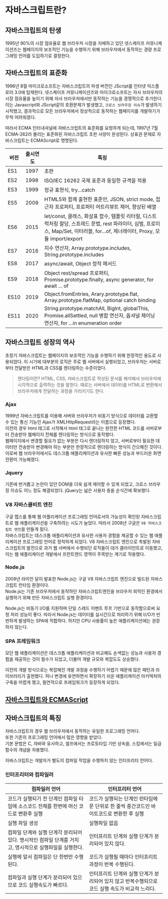 # 자바스크립트란?

## 자바스크립트의 탄생
1995년 90%의 시장 점유율로 웹 브라우저 시장을 지배하고 있던 넷스케이프 커뮤니케이션즈는 웹페이지의 보조적인 기능을 수행하기 위해 브라우저에서 동작하는 경량 프로그래밍 언어를 도입하기로 결정한다. 

## 자바스크립트의 표준화
1996년 8월 마이크로소프트는 자바스크립트의 파생 버전인 JScript를 인터넷 익스플로러 3.0에 탑재한다. 넷스케이프 커뮤니케이션즈와 마이크로소프트는 자사 브라우저의 시장 점유율을 높이기 위해 자사 브라우저에서만 동작하는 기능을 경쟁적으로 추가한다.이는 Javascript와 JScript같의 호환문제가 발생했고,  `크로스 브라우징 이슈`가 발생하기 시작했고, 결과적으로 모든 브라우저에서 정상적으로 동작하는 웹페이지를 개발하기가 무척 어려워졌다.<br>

따라서 ECMA 인터내셔널에 자바스크립트의 표준화를 요청하게 되는데, 1997년 7월 ECMA-262라 불리는 표준화된 자바스크립트 초판 사양이 완성된다. 상표권 문제로 자바스크립트는  ECMAScript로 명명된다. 


|버전|출시연도|특징|
|-|----|---------------------------|
|ES1| 1997 |초판|
|ES2| 1998 |ISO/IEC 16262 국제 표준과 동일한 규격을 적용|
|ES3| 1999 |정규 표현식, try...catch|
|ES5| 2009 |HTML5와 함께 출현한 표준안, JSON, strict mode, 접근자 프로퍼티, 프로퍼티 어트리뷰트 제어, 향상된 배열|
|ES6| 2015 |let/const, 클래스, 화살표 함수, 템플릿 리터럴, 디스트럭처링 할당, 스프레드 문법, rest 파라미터, 심벌, 프로미스, Map/Set, 이터러블, for...of, 제너레이터, Proxy, 모듈 import/export|
|ES7| 2016 |지수 연산자, Array.prototype.includes, String.prototype.includes|
|ES8| 2017 |async/await, Object 정적 메서드|
|ES9| 2018| Object rest/spread 프로퍼티, Promise.prototype.finally, async generator, for await ... of|
|ES10| 2019 |Object.fromEntries, Arary.prototype.flat, Array.prototype.flatMap, optional catch binding|
|ES11|2020| String.prototype.matchAll, BigInt, globalThis, Promise.allSettled, null 병합 연산자, 옵셔널 체이닝 연산자, for ...in enumeration order|


## 자바스크립트 성장의 역사
초창기 자바스크립트는 웹페이지의 보조적인 기능을 수행하기 위해 한정적인 용도로 사용되었다. 이 시기에 대부분의 로직은 주로 웹 서버에서 실행되었고, 브라우저는 서버로부터 전달받은 HTML과 CSS를 렌더링하는 수준이었다.

> 렌더링이란? HTML, CSS, 자바스크립트로 작성된 문서를 해석해서 브라우저에 시각적으로 출력하는 것을 말한다. 때로는 서버에서 데이터를 HTML로 변환해서 브라우저에게 전달하는 과정을 가리키기도 한다.


### Ajax
1999년 자바스크립트를 이용해 서버와 브라우저가 비동기 방식으로 데이터를 교환할 수 있는 통신 기능인 Ajax가 XMLHttpRequest라는 이름으로 등장했다.<br>
이전의 경우 html 태그로 시작해서 html 태그로 끝나는 완전한 HTML 코드를 서버로부터 전송받아 웹페이지 전체를 렌더링하는 방식으로 동작했다.<br>
웹페이지에서 변경할 필요가 없는 부분은 다시 렌더링하지 않고, 서버로부터 필요한 데이터만 전송받아 변경해야 하는 부분만 한정적으로 렌더링하는 방식이 간으해진 것이다. 이로써 웹 브라우저에서도 데스크톱 애플리케이션과 유사한 빠른 성능과 부드러운 화면전환이 가능해졌다.

### Jquery
기존에 번거롭고 논란이 있던 DOM을 더욱 쉽게 제어할 수 있게 되었고, 크로스 브라우징 이슈도 어느 정도 해결되었다. jQuery는 넓은 사용자 층을 순식간에 확보했다.<br>

### V8 자바스클비트 엔진
구글 맵스를 통해 웹 어플리케이션 프로그래밍 언어로서의 가능성이 확인된 자바스크립트로 웹 애플리케이션을 구축하려는 시도가 늘었다. 따라서 2008년 구글은 `V8 자바스크립트 엔진`을 만들게 됬다.<br>
자바스크립트는 데스크톱 애플리케이션과 유사한 사용자 경험을 제공할 수 있는 웹 애플리케이션 프로그래밍 언어로 정착하게 되었다.
V8 자바스크립트 엔진으로 촉발된 자바스크립트의 발전으로 과거 웹 서버에서 수행되던 로직들이 대거 클라이언트로 이동했고, 이는 웹 애플리케이션 개발에서 프런트엔드 영역이 주목받는 계기로 작용했다.

### Node.js
2009년 라이언 달이 발표한 Node.js는 구글 V8 자바스크립트 엔진으로 빌드된 자바스크립트 런타임 환경이다.<br>
Node.js는 기존 브라우저에서 동작하던 자바스크립트엔진을 브라우저 외적인 환경에서 실행하기 위해 만든 자바스크립트 실행 환경이다.<br>

Node.js는 비동기 I/O를 지원하며 단일 스레드 이벤트 루프 기반으로 동작함으로써 요청 처리 성능이 좋다. 따라서 Node.js는 데이터를 실시간으로 처리하기 위해 I//O가 빈번하게 발생하는 SPA에 적합하다. 하지만 CPU 사용률이 높은 애플리케이션에는 권장하지 않는다.<br>

### SPA 프레임워크

모던 웹 애플리케이션은 데스크톱 애플리케이션과 비교해도 손색없는 성능과 사용자 경험을 제공하는 것이 필수가 되었고, 더불어 개발 규모와 복잡도도 상승했다.<br>

이전의 개발 방식으로는 복잡해진 개발 과정을 수행하기 어렵기 때문에 많은 패턴과 라이브러리가 출현했다. 허나 변경에 유연하면서 확장하기 쉬운 애플리케이션 아키텍처의 구축을 어렵게 했고, 필연적으로 프레임워크가 등장하게 되었다.

## [자바스크립트와 ECMAScript](https://github.com/computer98400/HTML-CSS-JS-REACT/tree/main/JS%20Study/js%EC%99%80%20es)


## 자바스크립트의 특징
자바스크립트의 경우 웹 브라우저에서 동작하는 유일한 프로그래밍 언어다. <br>
또한 기존의 프로그래밍 언어에서 많은 영향을 받았다.<br>
기본 문법은 C, 자바와 유사하고, 셀프에서는 프로토타입 기반 상속을, 스킴에서는 일급 함수의 개념을 차용했다.<br>

자바스크립트는 개발자가 별도의 컴파일 작업을 수행하지 않는 인터프리터 언어다.<br>


### 인터프리터와 컴파일러
|컴파일러 언어|인터프리터 언어|
|--|--|
|코드가 실행되기 전 단계인 컴파일 타임에 소스코드 전체를 한번에 머신 코드로 변환후 실행| 코드가 실행되는 단계인 런타임에 문 단위로 한 줄씩 중간코드인 바이트코드로 변환한 후 실행|
|실행 파일 생성| 실행파일 없음|
|컴파일 단계와 실행 단계각 분리되어 있다. 명시적인 컴파일 단계를 거치고, 명시적으로 실행파일을 실행한다.| 인터프리트 단계와 실행 단계가 분리되어 있지 않다.|
|실행에 앞서 컴파일은 단 한번만 수행된다.|코드가 실행될 때마다 인터프리트 과정이 반복 수행된다.|
|컴파일과 실행 단계가 분리되어 있으므로 코드 실행속도가 빠르다.| 인터프리트 단계와 실행 단계가 분리되어 있지 않고 반복수행되므로 코드 실행 속도가 비교적 느리다.|

